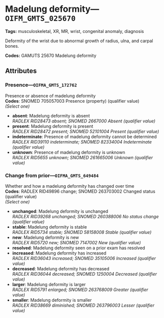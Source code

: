 # Madelung deformity—`OIFM_GMTS_025670`

**Tags:** musculoskeletal, XR, MR, wrist, congenital anomaly, diagnosis

Deformity of the wrist due to abnormal growth of radius, ulna, and carpal bones.

**Codes:** GAMUTS 25670 Madelung deformity

## Attributes

### Presence—`OIFMA_GMTS_172762`

Presence or absence of madelung deformity  
**Codes**: SNOMED 705057003 Presence (property) (qualifier value)  
*(Select one)*

- **absent**: Madelung deformity is absent  
_RADLEX RID28473 absent; SNOMED 2667000 Absent (qualifier value)_
- **present**: Madelung deformity is present  
_RADLEX RID28472 present; SNOMED 52101004 Present (qualifier value)_
- **indeterminate**: Presence of madelung deformity cannot be determined  
_RADLEX RID39110 indeterminate; SNOMED 82334004 Indeterminate (qualifier value)_
- **unknown**: Presence of madelung deformity is unknown  
_RADLEX RID5655 unknown; SNOMED 261665006 Unknown (qualifier value)_

### Change from prior—`OIFMA_GMTS_649484`

Whether and how a madelung deformity has changed over time  
**Codes**: RADLEX RID49896 change; SNOMED 263703002 Changed status (qualifier value)  
*(Select one)*

- **unchanged**: Madelung deformity is unchanged  
_RADLEX RID39268 unchanged; SNOMED 260388006 No status change (qualifier value)_
- **stable**: Madelung deformity is stable  
_RADLEX RID5734 stable; SNOMED 58158008 Stable (qualifier value)_
- **new**: Madelung deformity is new  
_RADLEX RID5720 new; SNOMED 7147002 New (qualifier value)_
- **resolved**: Madelung deformity seen on a prior exam has resolved  
- **increased**: Madelung deformity has increased  
_RADLEX RID36043 increased; SNOMED 35105006 Increased (qualifier value)_
- **decreased**: Madelung deformity has decreased  
_RADLEX RID36044 decreased; SNOMED 1250004 Decreased (qualifier value)_
- **larger**: Madelung deformity is larger  
_RADLEX RID5791 enlarged; SNOMED 263768009 Greater (qualifier value)_
- **smaller**: Madelung deformity is smaller  
_RADLEX RID38669 diminished; SNOMED 263796003 Lesser (qualifier value)_
